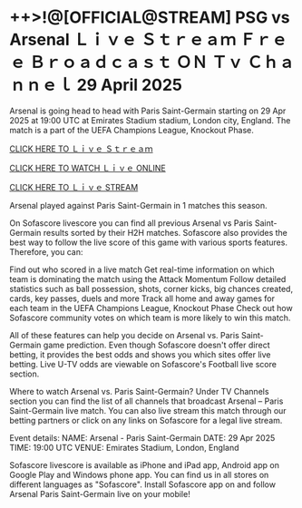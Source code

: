# ++>!@[OFFICIAL@STREAM] PSG vs Arsenal Ｌｉｖｅ Ｓｔｒｅａｍ Ｆｒｅｅ Ｂｒｏａｄｃａｓｔ ＯＮ Ｔｖ Ｃｈａｎｎｅｌ 29 April 2025 #

Arsenal is going head to head with Paris Saint-Germain starting on 29 Apr 2025 at 19:00 UTC at Emirates Stadium stadium, London city, England. The match is a part of the UEFA Champions League, Knockout Phase.

[CLICK HERE TO Ｌｉｖｅ Ｓｔｒｅａｍ](https://tinyurl.com/55mchz49)

[CLICK HERE TO WATCH Ｌｉｖｅ ONLINE](https://tinyurl.com/55mchz49)

[CLICK HERE TO Ｌｉｖｅ STREAM](https://tinyurl.com/55mchz49)

Arsenal played against Paris Saint-Germain in 1 matches this season.

On Sofascore livescore you can find all previous Arsenal vs Paris Saint-Germain results sorted by their H2H matches. Sofascore also provides the best way to follow the live score of this game with various sports features. Therefore, you can:

Find out who scored in a live match
Get real-time information on which team is dominating the match using the Attack Momentum
Follow detailed statistics such as ball possession, shots, corner kicks, big chances created, cards, key passes, duels and more
Track all home and away games for each team in the UEFA Champions League, Knockout Phase
Check out how Sofascore community votes on which team is more likely to win this match.

All of these features can help you decide on Arsenal vs. Paris Saint-Germain game prediction. Even though Sofascore doesn't offer direct betting, it provides the best odds and shows you which sites offer live betting. Live U-TV odds are viewable on Sofascore's Football live score section.

Where to watch Arsenal vs. Paris Saint-Germain? Under TV Channels section you can find the list of all channels that broadcast Arsenal – Paris Saint-Germain live match. You can also live stream this match through our betting partners or click on any links on Sofascore for a legal live stream.

Event details:
NAME: Arsenal - Paris Saint-Germain
DATE: 29 Apr 2025
TIME: 19:00 UTC
VENUE: Emirates Stadium, London, England

Sofascore livescore is available as iPhone and iPad app, Android app on Google Play and Windows phone app. You can find us in all stores on different languages as "Sofascore". Install Sofascore app on and follow Arsenal Paris Saint-Germain live on your mobile!
